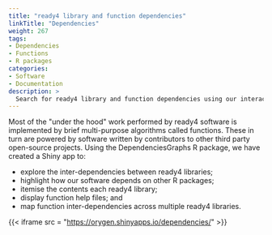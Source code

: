 ```yaml
---
title: "ready4 library and function dependencies"
linkTitle: "Dependencies"
weight: 267
tags:
- Dependencies
- Functions
- R packages
categories:
- Software
- Documentation
description: >
  Search for ready4 library and function dependencies using our interactive app.
---
```


Most of the "under the hood" work performed by ready4 software is implemented by brief multi-purpose algorithms called functions. These in turn are powered by software written by contributors to other third party open-source projects. Using the DependenciesGraphs R package, we have created a Shiny app to:

- explore the inter-dependencies between ready4 libraries;
- highlight how our software depends on other R packages;
- itemise the contents each ready4 library;
- display function help files; and 
- map function inter-dependencies across multiple ready4 libraries.

{{< iframe src = "https://orygen.shinyapps.io/dependencies/" >}}